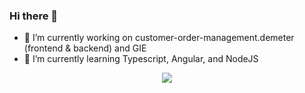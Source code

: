 ### Hi there 👋

<!--
**Fort-Mathieu/Fort-Mathieu** is a ✨ _special_ ✨ repository because its `README.md` (this file) appears on your GitHub profile.

Here are some ideas to get you started:
- 👯 I’m looking to collaborate on ...
- 🤔 I’m looking for help with ...
- 💬 Ask me about ...
- 📫 How to reach me: ...
- 😄 Pronouns: ...
- ⚡ Fun fact: ...
-->

- 🔭 I’m currently working on customer-order-management.demeter (frontend & backend) and GIE
- 🌱 I’m currently learning Typescript, Angular, and NodeJS

<p align="center">
  <a href="https://skillicons.dev">
    <img src="https://skillicons.dev/icons?i=java,html,css,js,ts,nodejs,express,angular,mongodb,git,mysql,postgres,idea,vscode" />
  </a>
</p>
